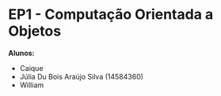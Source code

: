 # EP1 - Computação Orientada a Objetos

**Alunos:**
- Caique
- Júlia Du Bois Araújo Silva (14584360)
- William